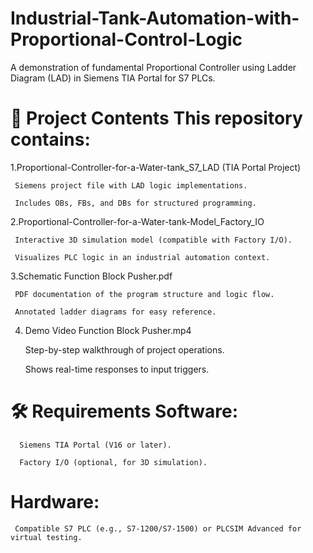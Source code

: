 # Industrial-Tank-Automation-with-Proportional-Control-Logic



A demonstration of fundamental Proportional Controller using Ladder Diagram (LAD) in Siemens TIA Portal for S7 PLCs.

# 📁 Project Contents This repository contains:

1.Proportional-Controller-for-a-Water-tank_S7_LAD (TIA Portal Project)

     Siemens project file with LAD logic implementations.

     Includes OBs, FBs, and DBs for structured programming. 

2.Proportional-Controller-for-a-Water-tank-Model_Factory_IO

     Interactive 3D simulation model (compatible with Factory I/O).

     Visualizes PLC logic in an industrial automation context.

3.Schematic Function Block Pusher.pdf

     PDF documentation of the program structure and logic flow.

     Annotated ladder diagrams for easy reference. 
     
4. Demo Video Function Block Pusher.mp4

     Step-by-step walkthrough of project operations.

     Shows real-time responses to input triggers.

# 🛠️ Requirements Software:

      Siemens TIA Portal (V16 or later).

      Factory I/O (optional, for 3D simulation). 

#   Hardware:
     Compatible S7 PLC (e.g., S7-1200/S7-1500) or PLCSIM Advanced for virtual testing.
